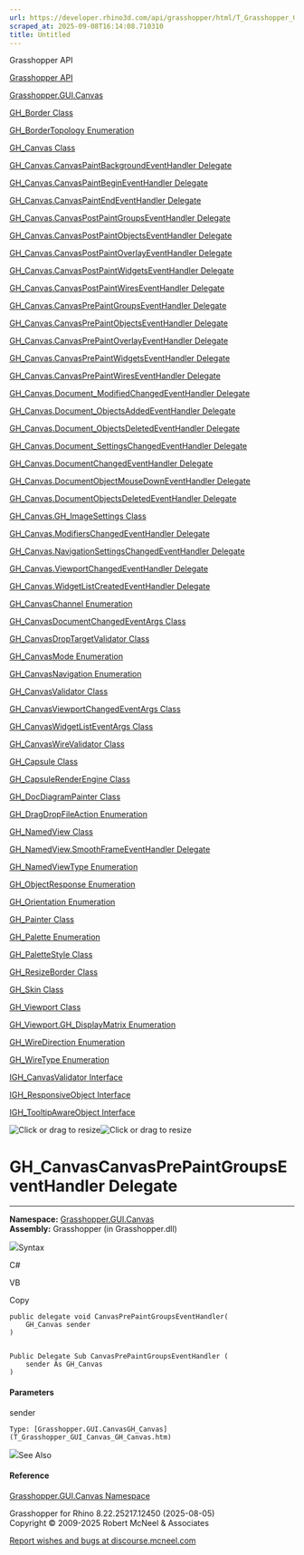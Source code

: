 ```yaml
---
url: https://developer.rhino3d.com/api/grasshopper/html/T_Grasshopper_GUI_Canvas_GH_Canvas_CanvasPrePaintGroupsEventHandler.htm
scraped_at: 2025-09-08T16:14:08.710310
title: Untitled
---
```


Grasshopper API

[Grasshopper API](../html/723c01da-9986-4db2-8f53-6f3a7494df75.htm
"Grasshopper API")

[Grasshopper.GUI.Canvas](../html/N_Grasshopper_GUI_Canvas.htm
"Grasshopper.GUI.Canvas")

[GH_Border Class](../html/T_Grasshopper_GUI_Canvas_GH_Border.htm "GH_Border
Class")

[GH_BorderTopology
Enumeration](../html/T_Grasshopper_GUI_Canvas_GH_BorderTopology.htm
"GH_BorderTopology Enumeration")

[GH_Canvas Class](../html/T_Grasshopper_GUI_Canvas_GH_Canvas.htm "GH_Canvas
Class")

[GH_Canvas.CanvasPaintBackgroundEventHandler
Delegate](../html/T_Grasshopper_GUI_Canvas_GH_Canvas_CanvasPaintBackgroundEventHandler.htm
"GH_Canvas.CanvasPaintBackgroundEventHandler Delegate")

[GH_Canvas.CanvasPaintBeginEventHandler
Delegate](../html/T_Grasshopper_GUI_Canvas_GH_Canvas_CanvasPaintBeginEventHandler.htm
"GH_Canvas.CanvasPaintBeginEventHandler Delegate")

[GH_Canvas.CanvasPaintEndEventHandler
Delegate](../html/T_Grasshopper_GUI_Canvas_GH_Canvas_CanvasPaintEndEventHandler.htm
"GH_Canvas.CanvasPaintEndEventHandler Delegate")

[GH_Canvas.CanvasPostPaintGroupsEventHandler
Delegate](../html/T_Grasshopper_GUI_Canvas_GH_Canvas_CanvasPostPaintGroupsEventHandler.htm
"GH_Canvas.CanvasPostPaintGroupsEventHandler Delegate")

[GH_Canvas.CanvasPostPaintObjectsEventHandler
Delegate](../html/T_Grasshopper_GUI_Canvas_GH_Canvas_CanvasPostPaintObjectsEventHandler.htm
"GH_Canvas.CanvasPostPaintObjectsEventHandler Delegate")

[GH_Canvas.CanvasPostPaintOverlayEventHandler
Delegate](../html/T_Grasshopper_GUI_Canvas_GH_Canvas_CanvasPostPaintOverlayEventHandler.htm
"GH_Canvas.CanvasPostPaintOverlayEventHandler Delegate")

[GH_Canvas.CanvasPostPaintWidgetsEventHandler
Delegate](../html/T_Grasshopper_GUI_Canvas_GH_Canvas_CanvasPostPaintWidgetsEventHandler.htm
"GH_Canvas.CanvasPostPaintWidgetsEventHandler Delegate")

[GH_Canvas.CanvasPostPaintWiresEventHandler
Delegate](../html/T_Grasshopper_GUI_Canvas_GH_Canvas_CanvasPostPaintWiresEventHandler.htm
"GH_Canvas.CanvasPostPaintWiresEventHandler Delegate")

[GH_Canvas.CanvasPrePaintGroupsEventHandler
Delegate](../html/T_Grasshopper_GUI_Canvas_GH_Canvas_CanvasPrePaintGroupsEventHandler.htm
"GH_Canvas.CanvasPrePaintGroupsEventHandler Delegate")

[GH_Canvas.CanvasPrePaintObjectsEventHandler
Delegate](../html/T_Grasshopper_GUI_Canvas_GH_Canvas_CanvasPrePaintObjectsEventHandler.htm
"GH_Canvas.CanvasPrePaintObjectsEventHandler Delegate")

[GH_Canvas.CanvasPrePaintOverlayEventHandler
Delegate](../html/T_Grasshopper_GUI_Canvas_GH_Canvas_CanvasPrePaintOverlayEventHandler.htm
"GH_Canvas.CanvasPrePaintOverlayEventHandler Delegate")

[GH_Canvas.CanvasPrePaintWidgetsEventHandler
Delegate](../html/T_Grasshopper_GUI_Canvas_GH_Canvas_CanvasPrePaintWidgetsEventHandler.htm
"GH_Canvas.CanvasPrePaintWidgetsEventHandler Delegate")

[GH_Canvas.CanvasPrePaintWiresEventHandler
Delegate](../html/T_Grasshopper_GUI_Canvas_GH_Canvas_CanvasPrePaintWiresEventHandler.htm
"GH_Canvas.CanvasPrePaintWiresEventHandler Delegate")

[GH_Canvas.Document_ModifiedChangedEventHandler
Delegate](../html/T_Grasshopper_GUI_Canvas_GH_Canvas_Document_ModifiedChangedEventHandler.htm
"GH_Canvas.Document_ModifiedChangedEventHandler Delegate")

[GH_Canvas.Document_ObjectsAddedEventHandler
Delegate](../html/T_Grasshopper_GUI_Canvas_GH_Canvas_Document_ObjectsAddedEventHandler.htm
"GH_Canvas.Document_ObjectsAddedEventHandler Delegate")

[GH_Canvas.Document_ObjectsDeletedEventHandler
Delegate](../html/T_Grasshopper_GUI_Canvas_GH_Canvas_Document_ObjectsDeletedEventHandler.htm
"GH_Canvas.Document_ObjectsDeletedEventHandler Delegate")

[GH_Canvas.Document_SettingsChangedEventHandler
Delegate](../html/T_Grasshopper_GUI_Canvas_GH_Canvas_Document_SettingsChangedEventHandler.htm
"GH_Canvas.Document_SettingsChangedEventHandler Delegate")

[GH_Canvas.DocumentChangedEventHandler
Delegate](../html/T_Grasshopper_GUI_Canvas_GH_Canvas_DocumentChangedEventHandler.htm
"GH_Canvas.DocumentChangedEventHandler Delegate")

[GH_Canvas.DocumentObjectMouseDownEventHandler
Delegate](../html/T_Grasshopper_GUI_Canvas_GH_Canvas_DocumentObjectMouseDownEventHandler.htm
"GH_Canvas.DocumentObjectMouseDownEventHandler Delegate")

[GH_Canvas.DocumentObjectsDeletedEventHandler
Delegate](../html/T_Grasshopper_GUI_Canvas_GH_Canvas_DocumentObjectsDeletedEventHandler.htm
"GH_Canvas.DocumentObjectsDeletedEventHandler Delegate")

[GH_Canvas.GH_ImageSettings
Class](../html/T_Grasshopper_GUI_Canvas_GH_Canvas_GH_ImageSettings.htm
"GH_Canvas.GH_ImageSettings Class")

[GH_Canvas.ModifiersChangedEventHandler
Delegate](../html/T_Grasshopper_GUI_Canvas_GH_Canvas_ModifiersChangedEventHandler.htm
"GH_Canvas.ModifiersChangedEventHandler Delegate")

[GH_Canvas.NavigationSettingsChangedEventHandler
Delegate](../html/T_Grasshopper_GUI_Canvas_GH_Canvas_NavigationSettingsChangedEventHandler.htm
"GH_Canvas.NavigationSettingsChangedEventHandler Delegate")

[GH_Canvas.ViewportChangedEventHandler
Delegate](../html/T_Grasshopper_GUI_Canvas_GH_Canvas_ViewportChangedEventHandler.htm
"GH_Canvas.ViewportChangedEventHandler Delegate")

[GH_Canvas.WidgetListCreatedEventHandler
Delegate](../html/T_Grasshopper_GUI_Canvas_GH_Canvas_WidgetListCreatedEventHandler.htm
"GH_Canvas.WidgetListCreatedEventHandler Delegate")

[GH_CanvasChannel
Enumeration](../html/T_Grasshopper_GUI_Canvas_GH_CanvasChannel.htm
"GH_CanvasChannel Enumeration")

[GH_CanvasDocumentChangedEventArgs
Class](../html/T_Grasshopper_GUI_Canvas_GH_CanvasDocumentChangedEventArgs.htm
"GH_CanvasDocumentChangedEventArgs Class")

[GH_CanvasDropTargetValidator
Class](../html/T_Grasshopper_GUI_Canvas_GH_CanvasDropTargetValidator.htm
"GH_CanvasDropTargetValidator Class")

[GH_CanvasMode Enumeration](../html/T_Grasshopper_GUI_Canvas_GH_CanvasMode.htm
"GH_CanvasMode Enumeration")

[GH_CanvasNavigation
Enumeration](../html/T_Grasshopper_GUI_Canvas_GH_CanvasNavigation.htm
"GH_CanvasNavigation Enumeration")

[GH_CanvasValidator
Class](../html/T_Grasshopper_GUI_Canvas_GH_CanvasValidator.htm
"GH_CanvasValidator Class")

[GH_CanvasViewportChangedEventArgs
Class](../html/T_Grasshopper_GUI_Canvas_GH_CanvasViewportChangedEventArgs.htm
"GH_CanvasViewportChangedEventArgs Class")

[GH_CanvasWidgetListEventArgs
Class](../html/T_Grasshopper_GUI_Canvas_GH_CanvasWidgetListEventArgs.htm
"GH_CanvasWidgetListEventArgs Class")

[GH_CanvasWireValidator
Class](../html/T_Grasshopper_GUI_Canvas_GH_CanvasWireValidator.htm
"GH_CanvasWireValidator Class")

[GH_Capsule Class](../html/T_Grasshopper_GUI_Canvas_GH_Capsule.htm "GH_Capsule
Class")

[GH_CapsuleRenderEngine
Class](../html/T_Grasshopper_GUI_Canvas_GH_CapsuleRenderEngine.htm
"GH_CapsuleRenderEngine Class")

[GH_DocDiagramPainter
Class](../html/T_Grasshopper_GUI_Canvas_GH_DocDiagramPainter.htm
"GH_DocDiagramPainter Class")

[GH_DragDropFileAction
Enumeration](../html/T_Grasshopper_GUI_Canvas_GH_DragDropFileAction.htm
"GH_DragDropFileAction Enumeration")

[GH_NamedView Class](../html/T_Grasshopper_GUI_Canvas_GH_NamedView.htm
"GH_NamedView Class")

[GH_NamedView.SmoothFrameEventHandler
Delegate](../html/T_Grasshopper_GUI_Canvas_GH_NamedView_SmoothFrameEventHandler.htm
"GH_NamedView.SmoothFrameEventHandler Delegate")

[GH_NamedViewType
Enumeration](../html/T_Grasshopper_GUI_Canvas_GH_NamedViewType.htm
"GH_NamedViewType Enumeration")

[GH_ObjectResponse
Enumeration](../html/T_Grasshopper_GUI_Canvas_GH_ObjectResponse.htm
"GH_ObjectResponse Enumeration")

[GH_Orientation
Enumeration](../html/T_Grasshopper_GUI_Canvas_GH_Orientation.htm
"GH_Orientation Enumeration")

[GH_Painter Class](../html/T_Grasshopper_GUI_Canvas_GH_Painter.htm "GH_Painter
Class")

[GH_Palette Enumeration](../html/T_Grasshopper_GUI_Canvas_GH_Palette.htm
"GH_Palette Enumeration")

[GH_PaletteStyle Class](../html/T_Grasshopper_GUI_Canvas_GH_PaletteStyle.htm
"GH_PaletteStyle Class")

[GH_ResizeBorder Class](../html/T_Grasshopper_GUI_Canvas_GH_ResizeBorder.htm
"GH_ResizeBorder Class")

[GH_Skin Class](../html/T_Grasshopper_GUI_Canvas_GH_Skin.htm "GH_Skin Class")

[GH_Viewport Class](../html/T_Grasshopper_GUI_Canvas_GH_Viewport.htm
"GH_Viewport Class")

[GH_Viewport.GH_DisplayMatrix
Enumeration](../html/T_Grasshopper_GUI_Canvas_GH_Viewport_GH_DisplayMatrix.htm
"GH_Viewport.GH_DisplayMatrix Enumeration")

[GH_WireDirection
Enumeration](../html/T_Grasshopper_GUI_Canvas_GH_WireDirection.htm
"GH_WireDirection Enumeration")

[GH_WireType Enumeration](../html/T_Grasshopper_GUI_Canvas_GH_WireType.htm
"GH_WireType Enumeration")

[IGH_CanvasValidator
Interface](../html/T_Grasshopper_GUI_Canvas_IGH_CanvasValidator.htm
"IGH_CanvasValidator Interface")

[IGH_ResponsiveObject
Interface](../html/T_Grasshopper_GUI_Canvas_IGH_ResponsiveObject.htm
"IGH_ResponsiveObject Interface")

[IGH_TooltipAwareObject
Interface](../html/T_Grasshopper_GUI_Canvas_IGH_TooltipAwareObject.htm
"IGH_TooltipAwareObject Interface")

![Click or drag to resize](../icons/TocOpen.gif)![Click or drag to
resize](../icons/TocClose.gif)

# GH_CanvasCanvasPrePaintGroupsEventHandler Delegate  
  
---  
  
**Namespace:** [Grasshopper.GUI.Canvas](N_Grasshopper_GUI_Canvas.htm)  
**Assembly:** Grasshopper (in Grasshopper.dll)

![](../icons/SectionExpanded.png)Syntax

C#

VB

Copy

    
    
    public delegate void CanvasPrePaintGroupsEventHandler(
    	GH_Canvas sender
    )
    
    
    Public Delegate Sub CanvasPrePaintGroupsEventHandler ( 
    	sender As GH_Canvas
    )

#### Parameters

sender

    Type: [Grasshopper.GUI.CanvasGH_Canvas](T_Grasshopper_GUI_Canvas_GH_Canvas.htm)  

![](../icons/SectionExpanded.png)See Also

#### Reference

[Grasshopper.GUI.Canvas Namespace](N_Grasshopper_GUI_Canvas.htm)

Grasshopper for Rhino 8.22.25217.12450 (2025-08-05)  
Copyright © 2009-2025 Robert McNeel & Associates

[Report wishes and bugs at
discourse.mcneel.com](https://discourse.mcneel.com/c/grasshopper)

